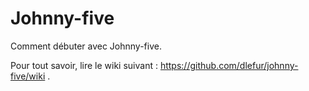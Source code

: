 # Johnny-five

Comment débuter avec Johnny-five. 

Pour tout savoir, lire le wiki suivant : https://github.com/dlefur/johnny-five/wiki .
